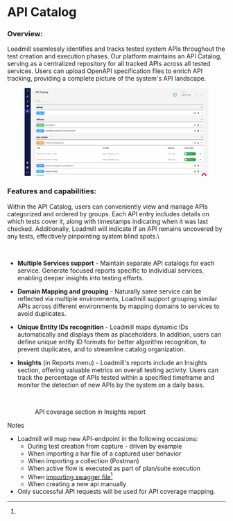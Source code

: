 # API Catalog

### Overview:

Loadmill seamlessly identifies and tracks tested system APIs throughout the test creation and execution phases. Our platform maintains an API Catalog, serving as a centralized repository for all tracked APIs across all tested services. Users can upload OpenAPI specification files to enrich API tracking, providing a complete picture of the system's API landscape.

<figure><img src="../../../.gitbook/assets/image (1) (1).png" alt=""><figcaption></figcaption></figure>

### Features and capabilities:

Within the API Catalog, users can conveniently view and manage APIs categorized and ordered by groups. Each API entry includes details on which tests cover it, along with timestamps indicating when it was last checked. Additionally, Loadmill will indicate if an API remains uncovered by any tests, effectively pinpointing system blind spots.\


<figure><img src="https://lh7-us.googleusercontent.com/4i13hLhoxqMqnu9a007tBe0O8c_SuQnKjubS2AGe9mVA2pgpK8A7_fcPxYJTz6nAg3k6lyVr2OOscAq3gX818wDmiDut3be8rInx5sIN86uhzrii5NOsnpFP0zmoKQzPVThjGKoj1GJhKXZ4TkZrinw" alt=""><figcaption></figcaption></figure>

* **Multiple Services support** - Maintain separate API catalogs for each service. Generate focused reports specific to individual services, enabling deeper insights into testing efforts.
* **Domain Mapping and grouping** - Naturally same service can be reflected via multiple environments, Loadmill support grouping similar APIs across different environments by mapping domains to services to avoid duplicates.
* **Unique Entity IDs recognition** - Loadmill maps dynamic IDs automatically and displays them as placeholders. In addition, users can define unique entity ID formats for better algorithm recognition, to prevent duplicates, and to streamline catalog organization.
*   **Insights** (in Reports menu) - Loadmill's reports include an Insights section, offering valuable metrics on overall testing activity. Users can track the percentage of APIs tested within a specified timeframe and monitor the detection of new APIs by the system on a daily basis.

    <figure><img src="https://lh7-us.googleusercontent.com/YjYWHUIU78cG51ln0-g7dXvTrLrgvVJtKvFKAaUAjQTGufZCuZ1kPfcls42gvjQX8bxbxJXY8Es_uXL0eegHyshlwNln03FRHqr226JpwdG3X_g3koqGMKr8VHfFzSR7UXSeOOj-dQ8Sup_1ejqygC8" alt=""><figcaption><p>API coverage section in Insights report</p></figcaption></figure>



Notes

* Loadmill will map new API-endpoint in the following occasions:
  * During test creation from capture - driven by example
  * When importing a har file of a captured user behavior
  * When importing a collection (Postman)
  * When active flow is executed as part of plan/suite execution
  * When [importing swagger file](#user-content-fn-1)[^1]
  * When creating a new api manually
* Only successful API requests will be used for API coverage mapping.

[^1]: 
